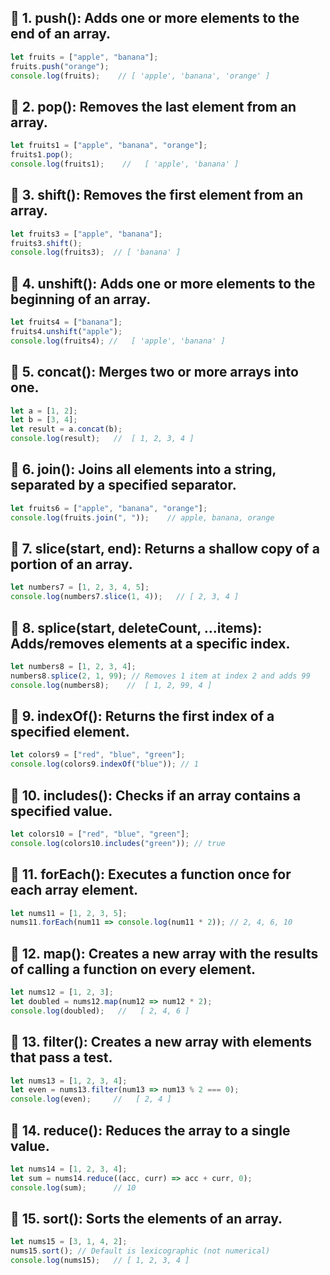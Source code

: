 ## 🧾 1. push(): Adds one or more elements to the end of an array.
``` Javascript
let fruits = ["apple", "banana"];
fruits.push("orange");
console.log(fruits);    // [ 'apple', 'banana', 'orange' ]
```

## 🧾 2. pop(): Removes the last element from an array.
``` Javascript
let fruits1 = ["apple", "banana", "orange"];
fruits1.pop();
console.log(fruits1);    //   [ 'apple', 'banana' ]
```

## 🧾 3. shift(): Removes the first element from an array.
``` Javascript
let fruits3 = ["apple", "banana"];
fruits3.shift();
console.log(fruits3);  // [ 'banana' ]
```

## 🧾 4. unshift(): Adds one or more elements to the beginning of an array.
``` Javascript
let fruits4 = ["banana"];
fruits4.unshift("apple");
console.log(fruits4); //   [ 'apple', 'banana' ]
```

## 🧾 5. concat(): Merges two or more arrays into one.
``` Javascript
let a = [1, 2];
let b = [3, 4];
let result = a.concat(b);
console.log(result);   //  [ 1, 2, 3, 4 ]
```

## 🧾 6. join(): Joins all elements into a string, separated by a specified separator.
``` Javascript
let fruits6 = ["apple", "banana", "orange"];
console.log(fruits.join(", "));    // apple, banana, orange
```

## 🧾 7. slice(start, end): Returns a shallow copy of a portion of an array.
``` Javascript
let numbers7 = [1, 2, 3, 4, 5];
console.log(numbers7.slice(1, 4));   // [ 2, 3, 4 ]
```

## 🧾 8. splice(start, deleteCount, ...items): Adds/removes elements at a specific index.
``` Javascript
let numbers8 = [1, 2, 3, 4];
numbers8.splice(2, 1, 99); // Removes 1 item at index 2 and adds 99
console.log(numbers8);    //  [ 1, 2, 99, 4 ]
```

## 🧾 9. indexOf(): Returns the first index of a specified element.
``` Javascript
let colors9 = ["red", "blue", "green"];
console.log(colors9.indexOf("blue")); // 1
```

## 🧾 10. includes(): Checks if an array contains a specified value.
``` Javascript
let colors10 = ["red", "blue", "green"];
console.log(colors10.includes("green")); // true
```

## 🧾 11. forEach(): Executes a function once for each array element.
``` Javascript
let nums11 = [1, 2, 3, 5];
nums11.forEach(num11 => console.log(num11 * 2)); // 2, 4, 6, 10
```

## 🧾 12. map(): Creates a new array with the results of calling a function on every element.
``` Javascript
let nums12 = [1, 2, 3];
let doubled = nums12.map(num12 => num12 * 2);
console.log(doubled);   //   [ 2, 4, 6 ]
```

## 🧾 13. filter(): Creates a new array with elements that pass a test.
``` Javascript
let nums13 = [1, 2, 3, 4];
let even = nums13.filter(num13 => num13 % 2 === 0);
console.log(even);     //   [ 2, 4 ]
```

## 🧾 14. reduce(): Reduces the array to a single value.
``` Javascript
let nums14 = [1, 2, 3, 4];
let sum = nums14.reduce((acc, curr) => acc + curr, 0);
console.log(sum);      // 10
```

## 🧾 15. sort(): Sorts the elements of an array.
``` Javascript
let nums15 = [3, 1, 4, 2];
nums15.sort(); // Default is lexicographic (not numerical)
console.log(nums15);   // [ 1, 2, 3, 4 ]
```